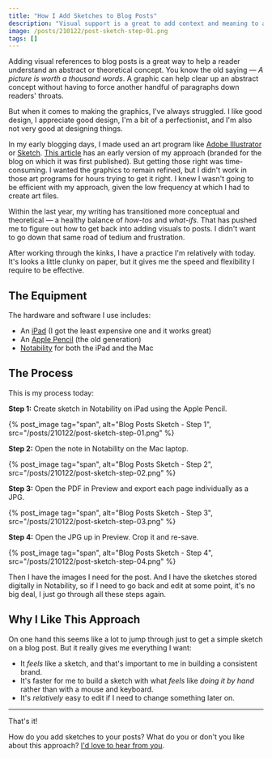 ```yaml
---
title: "How I Add Sketches to Blog Posts"
description: "Visual support is a great to add context and meaning to abstract or theoretical text. This is how I sketch for blog posts today."
image: /posts/210122/post-sketch-step-01.png
tags: []
---
```


Adding visual references to blog posts is a great way to help a reader understand an abstract or theoretical concept. You know the old saying — _A picture is worth a thousand words_. A graphic can help clear up an abstract concept without having to force another handful of paragraphs down readers' throats.

But when it comes to making the graphics, I've always struggled. I like good design, I appreciate good design, I'm a bit of a perfectionist, and I'm also not very good at designing things.

In my early blogging days, I made used an art program like [Adobe Illustrator](https://www.adobe.com/products/illustrator) or [Sketch](https://www.sketch.com/). [This article](/posts/how-the-web-works/) has an early version of my approach (branded for the blog on which it was first published). But getting those right was time-consuming. I wanted the graphics to remain refined, but I didn't work in those art programs for hours trying to get it right. I knew I wasn't going to be efficient with my approach, given the low frequency at which I had to create art files.

Within the last year, my writing has transitioned more conceptual and theoretical — a healthy balance of _how-tos_ and _what-ifs_. That has pushed me to figure out how to get back into adding visuals to posts. I didn't want to go down that same road of tedium and frustration.

After working through the kinks, I have a practice I'm relatively with today. It's looks a little clunky on paper, but it gives me the speed and flexibility I require to be effective.

## The Equipment

The hardware and software I use includes:

- An [iPad](https://www.apple.com/ipad/) (I got the least expensive one and it works great)
- An [Apple Pencil](https://www.apple.com/apple-pencil/) (the old generation)
- [Notability](https://www.gingerlabs.com/) for both the iPad and the Mac

## The Process

This is my process today:

**Step 1:** Create sketch in Notability on iPad using the Apple Pencil.

{% post_image
    tag="span",
    alt="Blog Posts Sketch - Step 1",
    src="/posts/210122/post-sketch-step-01.png" %}

**Step 2:** Open the note in Notability on the Mac laptop.

{% post_image tag="span",
    alt="Blog Posts Sketch - Step 2",
    src="/posts/210122/post-sketch-step-02.png" %}

**Step 3:** Open the PDF in Preview and export each page individually as a JPG.

{% post_image tag="span",
    alt="Blog Posts Sketch - Step 3",
    src="/posts/210122/post-sketch-step-03.png" %}

**Step 4:** Open the JPG up in Preview. Crop it and re-save.

{% post_image tag="span",
    alt="Blog Posts Sketch - Step 4",
    src="/posts/210122/post-sketch-step-04.png" %}

Then I have the images I need for the post. And I have the sketches stored digitally in Notability, so if I need to go back and edit at some point, it's no big deal, I just go through all these steps again.

## Why I Like This Approach

On one hand this seems like a lot to jump through just to get a simple sketch on a blog post. But it really gives me everything I want:

- It _feels_ like a sketch, and that's important to me in building a consistent brand.
- It's faster for me to build a sketch with what _feels_ like _doing it by hand_ rather than with a mouse and keyboard.
- It's _relatively_ easy to edit if I need to change something later on.

---

That's it!

How do you add sketches to your posts? What do you or don't you like about this approach? [I'd love to hear from you](https://twitter.com/seancdavis29).
